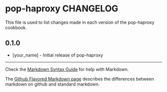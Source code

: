 pop-haproxy CHANGELOG
=====================

This file is used to list changes made in each version of the pop-haproxy cookbook.

0.1.0
-----
- [your_name] - Initial release of pop-haproxy

- - -
Check the [Markdown Syntax Guide](http://daringfireball.net/projects/markdown/syntax) for help with Markdown.

The [Github Flavored Markdown page](http://github.github.com/github-flavored-markdown/) describes the differences between markdown on github and standard markdown.

